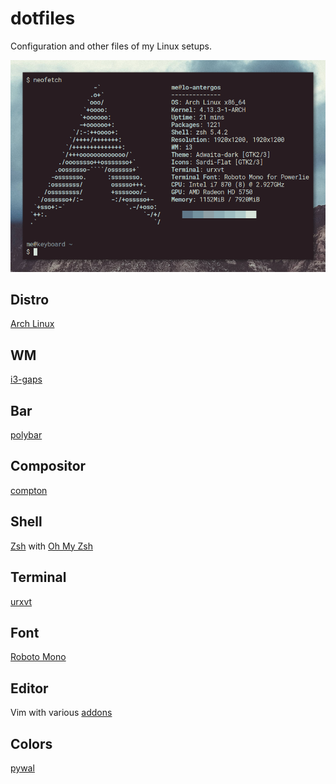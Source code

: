 # dotfiles

Configuration and other files of my Linux setups.

![](https://raw.githubusercontent.com/LoLei/dotfiles/master/images/neofetch-antergos.png "neofetch")

## Distro
[Arch Linux](https://www.archlinux.org/)

## WM
[i3-gaps](https://github.com/Airblader/i3/tree/gaps-next)

## Bar
[polybar](https://github.com/jaagr/polybar)

## Compositor
[compton](https://github.com/chjj/compton)

## Shell
[Zsh](http://www.zsh.org/) with [Oh My Zsh](http://ohmyz.sh/)

## Terminal
[urxvt](http://software.schmorp.de/pkg/rxvt-unicode.html)

## Font
[Roboto Mono](https://github.com/powerline/fonts/tree/master/RobotoMono)

## Editor
Vim with various [addons](https://github.com/LoLei/dotfiles/blob/master/.vimrc)

## Colors
[pywal](https://github.com/dylanaraps/pywal)
